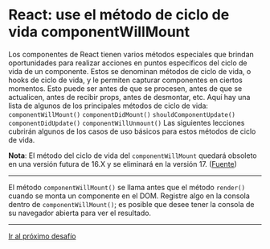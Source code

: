 # React: use el método de ciclo de vida componentWillMount

Los componentes de React tienen varios métodos especiales que brindan oportunidades para realizar acciones en puntos específicos del ciclo de vida de un componente. Estos se denominan métodos de ciclo de vida, o hooks de ciclo de vida, y le permiten capturar componentes en ciertos momentos. Esto puede ser antes de que se procesen, antes de que se actualicen, antes de recibir props, antes de desmontar, etc. Aquí hay una lista de algunos de los principales métodos de ciclo de vida: `componentWillMount()` `componentDidMount()` `shouldComponentUpdate()` `componentDidUpdate()` `componentWillUnmount()` Las siguientes lecciones cubrirán algunos de los casos de uso básicos para estos métodos de ciclo de vida.

**Nota**: El método del ciclo de vida del `componentWillMount` quedará obsoleto en una versión futura de 16.X y se eliminará en la versión 17. ([Fuente](https://reactjs.org/blog/2018/03/27/update-on-async-rendering.html))

---

El método `componentWillMount()` se llama antes que el método `render()` cuando se monta un componente en el DOM. Registre algo en la consola dentro de `componentWillMount()`; es posible que desee tener la consola de su navegador abierta para ver el resultado.

---

[Ir al próximo desafío]()
